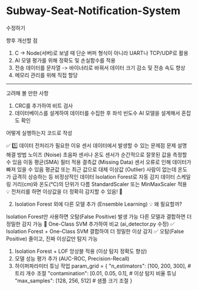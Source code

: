 # Subway-Seat-Notification-System
수정하기

향후 개선할 점
1. C -> Node(서버)로 보낼 때 단순 버퍼 형식이 아니라 UART나 TCP/UDP로 활용
2. AI 모델 평가를 위해 정확도 및 손실함수를 적용
3. 전송 데이터를 문자열 -> 바이너리로 바꿔서 데이터 크기 감소 및 전송 속도 향상
4. 메모리 관리를 위해 직접 할당
-------------------------------------------------------------------------------------
고려해 볼 만한 사항
1. CRC를 추가하여 비트 검사
2. 데이터베이스를 설계하여 데이터를 수집한 후 좌석 빈도수 AI 모델을 설계해서 혼잡도 확인


어떻게 실행하는지 코드로 작성

✅ 1️⃣ 데이터 전처리가 필요한 이유
센서 데이터에서 발생할 수 있는 문제점
문제	설명	해결 방법
노이즈 (Noise)	초음파 센서나 온도 센서가 순간적으로 잘못된 값을 측정할 수 있음	이동 평균(SMA) 필터 적용
결측값 (Missing Data)	센서 오류로 인해 데이터가 빠져 있을 수 있음	평균값 또는 최근 값으로 대체
이상값 (Outlier)	사람이 없는데 온도가 급격히 상승하는 등 비정상적인 데이터	Isolation Forest로 자동 감지
데이터 스케일링	거리(cm)와 온도(°C)의 단위가 다름	StandardScaler 또는 MinMaxScaler 적용
💡 전처리를 하면 이상값을 더 정확히 감지할 수 있음! 🚀


2. Isolation Forest 외에 다른 모델 추가 (Ensemble Learning)
💡 왜 필요할까?

Isolation Forest만 사용하면 오탐(False Positive) 발생 가능
다른 모델과 결합하면 더 정밀한 감지 가능
📌 One-Class SVM 추가하여 비교 (ai_detector.py 수정)
✅ Isolation Forest + One-Class SVM 결합하여 더 정밀한 이상 감지
✅ 오탐(False Positive) 줄이고, 진짜 이상값만 탐지 가능

1. Isolation Forest + LOF 앙상블 적용 (이상 탐지 정확도 향상)
2. 모델 성능 평가 추가 (AUC-ROC, Precision-Recall)
3. 하이퍼파라미터 튜닝 작업
param_grid = {
    "n_estimators": [100, 200, 300],  # 트리 개수 조절
    "contamination": [0.01, 0.05, 0.1],  # 이상 탐지 비율 튜닝
    "max_samples": [128, 256, 512]  # 샘플 크기 조절
}
